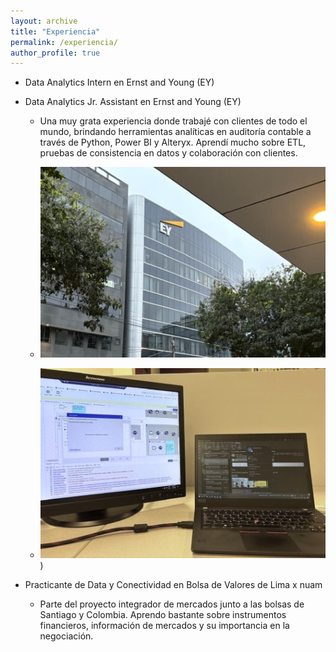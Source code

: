 ```yaml
---
layout: archive
title: "Experiencia"
permalink: /experiencia/
author_profile: true
---
```


  * Data Analytics Intern en Ernst and Young (EY)
  * Data Analytics Jr. Assistant en Ernst and Young (EY)
    
      * Una muy grata experiencia donde trabajé con clientes de todo el mundo, brindando herramientas analíticas en auditoría contable a través de Python, Power BI y Alteryx. Aprendí mucho sobre ETL, pruebas de consistencia en datos y colaboración con clientes.
        
      * ![ey_1](/images/ey_1.jpg)
      * ![ey_2](/images/ey_2.jpg))

  * Practicante de Data y Conectividad en Bolsa de Valores de Lima x nuam

      * Parte del proyecto integrador de mercados junto a las bolsas de Santiago y Colombia. Aprendo bastante sobre instrumentos financieros, información de mercados y su importancia en la negociación.


